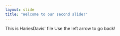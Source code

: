 ```yaml
---
layout: slide
title: "Welcome to our second slide!"
---
```

This is HariesDavis' file
Use the left arrow to go back!
